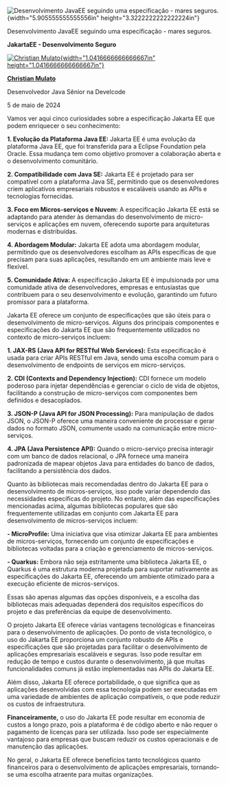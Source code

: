 ![Desenvolvimento JavaEE seguindo uma especificação - mares seguros.](temp_media/media/image1.png){width="5.905555555555556in" height="3.3222222222222224in"}

Desenvolvimento JavaEE seguindo uma especificação - mares seguros.

**JakartaEE - Desenvolvimento Seguro**

[![Christian Mulato](temp_media/media/image2.jpeg){width="1.0416666666666667in" height="1.0416666666666667in"}](https://www.linkedin.com/in/chmulato/)

[**Christian Mulato**](https://www.linkedin.com/in/chmulato/)

Desenvolvedor Java Sênior na Develcode

5 de maio de 2024

Vamos ver aqui cinco curiosidades sobre a especificação Jakarta EE que podem enriquecer o seu conhecimento:

**1. Evolução da Plataforma Java EE:** Jakarta EE é uma evolução da plataforma Java EE, que foi transferida para a Eclipse Foundation pela Oracle. Essa mudança tem como objetivo promover a colaboração aberta e o desenvolvimento comunitário.

**2. Compatibilidade com Java SE:** Jakarta EE é projetado para ser compatível com a plataforma Java SE, permitindo que os desenvolvedores criem aplicativos empresariais robustos e escaláveis usando as APIs e tecnologias fornecidas.

**3. Foco em Micros-serviços e Nuvem:** A especificação Jakarta EE está se adaptando para atender às demandas do desenvolvimento de micro-serviços e aplicações em nuvem, oferecendo suporte para arquiteturas modernas e distribuídas.

**4. Abordagem Modular:** Jakarta EE adota uma abordagem modular, permitindo que os desenvolvedores escolham as APIs específicas de que precisam para suas aplicações, resultando em um ambiente mais leve e flexível.

**5. Comunidade Ativa:** A especificação Jakarta EE é impulsionada por uma comunidade ativa de desenvolvedores, empresas e entusiastas que contribuem para o seu desenvolvimento e evolução, garantindo um futuro promissor para a plataforma.

Jakarta EE oferece um conjunto de especificações que são úteis para o desenvolvimento de micro-serviços. Alguns dos principais componentes e especificações do Jakarta EE que são frequentemente utilizados no contexto de micro-serviços incluem:

**1. JAX-RS (Java API for RESTful Web Services):** Esta especificação é usada para criar APIs RESTful em Java, sendo uma escolha comum para o desenvolvimento de endpoints de serviços em micro-serviços.

**2. CDI (Contexts and Dependency Injection):** CDI fornece um modelo poderoso para injetar dependências e gerenciar o ciclo de vida de objetos, facilitando a construção de micro-serviços com componentes bem definidos e desacoplados.

**3. JSON-P (Java API for JSON Processing):** Para manipulação de dados JSON, o JSON-P oferece uma maneira conveniente de processar e gerar dados no formato JSON, comumente usado na comunicação entre micro-serviços.

**4. JPA (Java Persistence API):** Quando o micro-serviço precisa interagir com um banco de dados relacional, o JPA fornece uma maneira padronizada de mapear objetos Java para entidades do banco de dados, facilitando a persistência dos dados.

Quanto às bibliotecas mais recomendadas dentro do Jakarta EE para o desenvolvimento de micros-serviços, isso pode variar dependendo das necessidades específicas do projeto. No entanto, além das especificações mencionadas acima, algumas bibliotecas populares que são frequentemente utilizadas em conjunto com Jakarta EE para desenvolvimento de micros-serviços incluem:

**- MicroProfile:** Uma iniciativa que visa otimizar Jakarta EE para ambientes de micros-serviços, fornecendo um conjunto de especificações e bibliotecas voltadas para a criação e gerenciamento de micros-serviços.

**- Quarkus:** Embora não seja estritamente uma biblioteca Jakarta EE, o Quarkus é uma estrutura moderna projetada para suportar nativamente as especificações do Jakarta EE, oferecendo um ambiente otimizado para a execução eficiente de micros-serviços.

Essas são apenas algumas das opções disponíveis, e a escolha das bibliotecas mais adequadas dependerá dos requisitos específicos do projeto e das preferências da equipe de desenvolvimento.

O projeto Jakarta EE oferece várias vantagens tecnológicas e financeiras para o desenvolvimento de aplicações. Do ponto de vista tecnológico, o uso do Jakarta EE proporciona um conjunto robusto de APIs e especificações que são projetadas para facilitar o desenvolvimento de aplicações empresariais escaláveis e seguras. Isso pode resultar em redução de tempo e custos durante o desenvolvimento, já que muitas funcionalidades comuns já estão implementadas nas APIs do Jakarta EE.

Além disso, Jakarta EE oferece portabilidade, o que significa que as aplicações desenvolvidas com essa tecnologia podem ser executadas em uma variedade de ambientes de aplicação compatíveis, o que pode reduzir os custos de infraestrutura.

**Financeiramente,** o uso do Jakarta EE pode resultar em economia de custos a longo prazo, pois a plataforma é de código aberto e não requer o pagamento de licenças para ser utilizada. Isso pode ser especialmente vantajoso para empresas que buscam reduzir os custos operacionais e de manutenção das aplicações.

No geral, o Jakarta EE oferece benefícios tanto tecnológicos quanto financeiros para o desenvolvimento de aplicações empresariais, tornando-se uma escolha atraente para muitas organizações.
